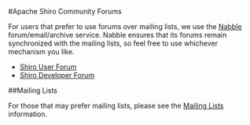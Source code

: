 <a name="Forums-ApacheShiroCommunityForums"></a>
#Apache Shiro Community Forums

For users that prefer to use forums over mailing lists, we use the [Nabble](http://www.nabble.com) forum/email/archive service. Nabble ensures that its forums remain synchronized with the mailing lists, so feel free to use whichever mechanism you like.

*   [Shiro User Forum](http://shiro-user.582556.n2.nabble.com/)
*   [Shiro Developer Forum](http://shiro-developer.582600.n2.nabble.com/)

<a name="Forums-MailingLists"></a>
##Mailing Lists

For those that may prefer mailing lists, please see the [Mailing Lists](mailing-lists.html) information.
<input type="hidden" id="ghEditPage" value="forums.md"></input>
